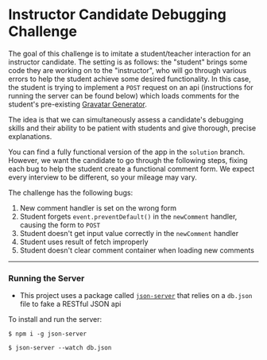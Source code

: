 # Instructor Candidate Debugging Challenge

The goal of this challenge is to imitate a student/teacher interaction for an instructor candidate. The setting is as follows: the "student" brings some code they are working on to the "instructor", who will go through various errors to help the student achieve some desired functionality. In this case, the student is trying to implement a `POST` request on an api (instructions for running the server can be found below) which loads comments for the student's pre-existing [Gravatar Generator](https://github.com/learn-co-curriculum/js-gravatar-creator).

The idea is that we can simultaneously assess a candidate's debugging skills and their ability to be patient with students and give thorough, precise explanations.

You can find a fully functional version of the app in the `solution` branch. However, we want the candidate to go through the following steps, fixing each bug to help the student create a functional comment form. We expect every interview to be different, so your mileage may vary.

The challenge has the following bugs:

1. New comment handler is set on the wrong form
2. Student forgets `event.preventDefault()` in the `newComment` handler, causing the form to `POST`
3. Student doesn't get input value correctly in the `newComment` handler
4. Student uses result of fetch improperly
5. Student doesn't clear comment container when loading new comments


---

### Running the Server

- This project uses a package called [`json-server`](https://github.com/typicode/json-server) that relies on a `db.json` file to fake a RESTful JSON api

To install and run the server:

`$ npm i -g json-server`

`$ json-server --watch db.json`
